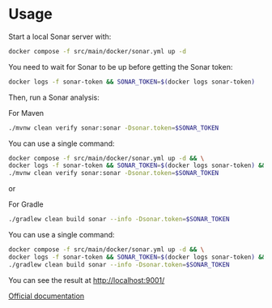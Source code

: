 # Usage

Start a local Sonar server with:

```bash
docker compose -f src/main/docker/sonar.yml up -d
```

You need to wait for Sonar to be up before getting the Sonar token:

```bash
docker logs -f sonar-token && SONAR_TOKEN=$(docker logs sonar-token)
```

Then, run a Sonar analysis:

For Maven

```bash
./mvnw clean verify sonar:sonar -Dsonar.token=$SONAR_TOKEN
```

You can use a single command:

```bash
docker compose -f src/main/docker/sonar.yml up -d && \
docker logs -f sonar-token && SONAR_TOKEN=$(docker logs sonar-token) && \
./mvnw clean verify sonar:sonar -Dsonar.token=$SONAR_TOKEN
```

or

For Gradle

```bash
./gradlew clean build sonar --info -Dsonar.token=$SONAR_TOKEN
```

You can use a single command:

```bash
docker compose -f src/main/docker/sonar.yml up -d && \
docker logs -f sonar-token && SONAR_TOKEN=$(docker logs sonar-token) && \
./gradlew clean build sonar --info -Dsonar.token=$SONAR_TOKEN
```

You can see the result at [http://localhost:9001/](http://localhost:9001/)

[Official documentation](https://www.sonarsource.com/products/sonarqube/)
